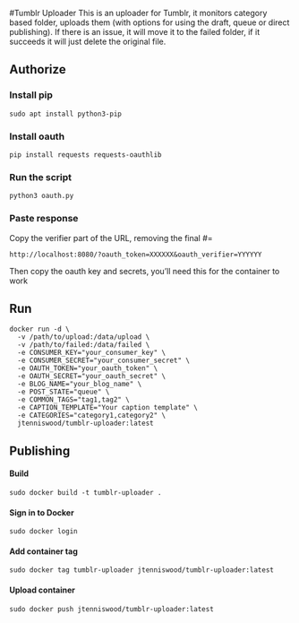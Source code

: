 #Tumblr Uploader
This is an uploader for Tumblr, it monitors category based folder, uploads them (with options for using the draft, queue or direct publishing). If there is an issue, it will move it to the failed folder, if it succeeds it will just delete the original file.


## Authorize

### Install pip
`sudo apt install python3-pip`

### Install oauth
`pip install requests requests-oauthlib`

### Run the script
`python3 oauth.py`

### Paste response
Copy the verifier part of the URL, removing the final #=

`http://localhost:8080/?oauth_token=XXXXXX&oauth_verifier=YYYYYY`

Then copy the oauth key and secrets, you’ll need this for the container to work


## Run

```
docker run -d \
  -v /path/to/upload:/data/upload \
  -v /path/to/failed:/data/failed \
  -e CONSUMER_KEY="your_consumer_key" \
  -e CONSUMER_SECRET="your_consumer_secret" \
  -e OAUTH_TOKEN="your_oauth_token" \
  -e OAUTH_SECRET="your_oauth_secret" \
  -e BLOG_NAME="your_blog_name" \
  -e POST_STATE="queue" \
  -e COMMON_TAGS="tag1,tag2" \
  -e CAPTION_TEMPLATE="Your caption template" \
  -e CATEGORIES="category1,category2" \
  jtenniswood/tumblr-uploader:latest
```




## Publishing

#### Build
`sudo docker build -t tumblr-uploader .`

#### Sign in to Docker
`sudo docker login`

#### Add container tag
`sudo docker tag tumblr-uploader jtenniswood/tumblr-uploader:latest`

#### Upload container
`sudo docker push jtenniswood/tumblr-uploader:latest`
